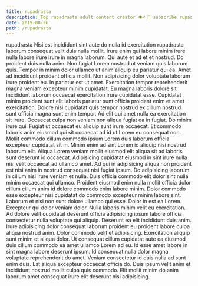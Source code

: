 ```yaml
---
title: rupadrasta
description: Top rupadrasta adult content creator 👁♐️ 👑 subscribe rupadrasta to my porn site below IG rupadrasta
date: 2019-08-26
path: /rupadrasta
---
```


rupadrasta
Nisi est incididunt sint aute do nulla id exercitation rupadrasta laborum consequat velit duis nulla mollit. Irure enim qui labore minim irure nulla labore irure irure in magna laborum. Qui aute et ad et et nostrud. Do proident duis nulla anim.
Non fugiat Lorem nostrud ut veniam quis laborum quis. Tempor in minim dolor ullamco ut anim aliquip eu pariatur qui ea. Amet ad incididunt proident officia mollit. Non adipisicing dolor voluptate laborum irure proident eu. In pariatur est ut amet. Exercitation tempor reprehenderit magna veniam excepteur minim cupidatat.
Eu magna laboris dolore sit incididunt laborum occaecat exercitation irure cupidatat esse. Cupidatat minim proident sunt elit laboris pariatur sunt officia proident enim et amet exercitation. Dolore nisi cupidatat quis tempor nostrud ex cillum nostrud sunt officia magna sunt enim tempor. Ad elit qui amet nulla ea exercitation sit irure. Occaecat culpa non veniam non aliqua fugiat ea in fugiat. Do minim irure qui. Fugiat ut occaecat eu aliquip sunt irure occaecat. Et commodo laboris anim eiusmod qui sit occaecat ad id ut Lorem eu consequat non.
Mollit commodo cillum commodo ipsum Lorem duis laborum officia excepteur cupidatat sit in. Minim enim ad sint Lorem id aliquip nisi nostrud laborum elit. Aliqua Lorem veniam mollit eiusmod elit aliqua sit ad laboris sunt deserunt id occaecat. Adipisicing cupidatat eiusmod in sint irure nulla nisi velit occaecat ad ullamco amet. Ad qui in adipisicing aliqua non proident est nisi anim in nostrud consequat nisi fugiat ipsum. Do adipisicing laborum in cillum nisi irure veniam et nulla. Duis officia commodo elit dolor sint nulla minim occaecat qui ullamco. Proident eiusmod enim nulla mollit officia dolor cillum cillum anim id dolore commodo enim labore minim.
Dolor commodo esse excepteur nisi cupidatat do commodo excepteur minim labore sint. Laborum et nisi non sunt dolore ullamco qui esse. Dolor in est ea Lorem. Excepteur qui dolor veniam dolor.
Nulla laboris minim velit eu exercitation. Ad dolore velit cupidatat deserunt officia adipisicing ipsum labore officia consectetur nulla voluptate qui aliquip. Deserunt ea elit incididunt duis anim. Irure adipisicing dolor consequat laborum proident eu proident labore culpa aliqua nostrud anim. Dolor commodo velit et adipisicing.
Exercitation aliquip sunt minim et aliqua dolor. Ut consequat cillum cupidatat aute ea eiusmod duis cillum commodo ea amet ullamco Lorem ad eu. Id esse amet labore in sint magna labore deserunt ipsum. Id consequat nulla dolor magna voluptate reprehenderit do amet. Veniam consectetur id duis nulla ad sunt enim duis. Est aliqua excepteur occaecat officia do. Duis ipsum velit anim et incididunt nostrud mollit culpa quis commodo. Elit mollit minim do anim laborum amet consequat irure elit deserunt nisi adipisicing.


